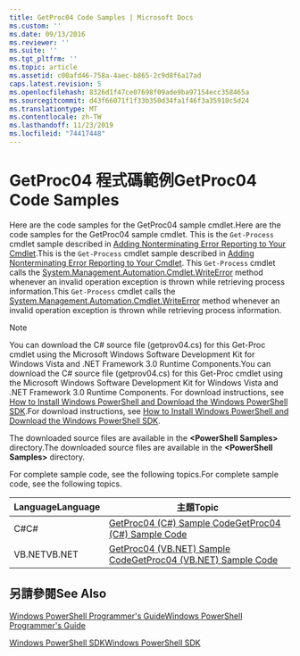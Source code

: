 ```yaml
---
title: GetProc04 Code Samples | Microsoft Docs
ms.custom: ''
ms.date: 09/13/2016
ms.reviewer: ''
ms.suite: ''
ms.tgt_pltfrm: ''
ms.topic: article
ms.assetid: c00afd46-758a-4aec-b865-2c9d8f6a17ad
caps.latest.revision: 5
ms.openlocfilehash: 8326d1f47ce07698f09ade9ba97154ecc358465a
ms.sourcegitcommit: d43f66071f1f33b350d34fa1f46f3a35910c5d24
ms.translationtype: MT
ms.contentlocale: zh-TW
ms.lasthandoff: 11/23/2019
ms.locfileid: "74417448"
---
```

# <a name="getproc04-code-samples"></a><span data-ttu-id="ac2e5-102">GetProc04 程式碼範例</span><span class="sxs-lookup"><span data-stu-id="ac2e5-102">GetProc04 Code Samples</span></span>

<span data-ttu-id="ac2e5-103">Here are the code samples for the GetProc04 sample cmdlet.</span><span class="sxs-lookup"><span data-stu-id="ac2e5-103">Here are the code samples for the GetProc04 sample cmdlet.</span></span> <span data-ttu-id="ac2e5-104">This is the `Get-Process` cmdlet sample described in [Adding Nonterminating Error Reporting to Your Cmdlet](../cmdlet/adding-non-terminating-error-reporting-to-your-cmdlet.md).</span><span class="sxs-lookup"><span data-stu-id="ac2e5-104">This is the `Get-Process` cmdlet sample described in [Adding Nonterminating Error Reporting to Your Cmdlet](../cmdlet/adding-non-terminating-error-reporting-to-your-cmdlet.md).</span></span> <span data-ttu-id="ac2e5-105">This `Get-Process` cmdlet calls the [System.Management.Automation.Cmdlet.WriteError](/dotnet/api/System.Management.Automation.Cmdlet.WriteError) method whenever an invalid operation exception is thrown while retrieving process information.</span><span class="sxs-lookup"><span data-stu-id="ac2e5-105">This `Get-Process` cmdlet calls the [System.Management.Automation.Cmdlet.WriteError](/dotnet/api/System.Management.Automation.Cmdlet.WriteError) method whenever an invalid operation exception is thrown while retrieving process information.</span></span>

> [!NOTE]
> <span data-ttu-id="ac2e5-106">You can download the C# source file (getprov04.cs) for this Get-Proc cmdlet using the Microsoft Windows Software Development Kit for Windows Vista and .NET Framework 3.0 Runtime Components.</span><span class="sxs-lookup"><span data-stu-id="ac2e5-106">You can download the C# source file (getprov04.cs) for this Get-Proc cmdlet using the Microsoft Windows Software Development Kit for Windows Vista and .NET Framework 3.0 Runtime Components.</span></span> <span data-ttu-id="ac2e5-107">For download instructions, see [How to Install Windows PowerShell and Download the Windows PowerShell SDK](/powershell/scripting/developer/installing-the-windows-powershell-sdk).</span><span class="sxs-lookup"><span data-stu-id="ac2e5-107">For download instructions, see [How to Install Windows PowerShell and Download the Windows PowerShell SDK](/powershell/scripting/developer/installing-the-windows-powershell-sdk).</span></span>
>
> <span data-ttu-id="ac2e5-108">The downloaded source files are available in the **\<PowerShell Samples>** directory.</span><span class="sxs-lookup"><span data-stu-id="ac2e5-108">The downloaded source files are available in the **\<PowerShell Samples>** directory.</span></span>

<span data-ttu-id="ac2e5-109">For complete sample code, see the following topics.</span><span class="sxs-lookup"><span data-stu-id="ac2e5-109">For complete sample code, see the following topics.</span></span>

|<span data-ttu-id="ac2e5-110">Language</span><span class="sxs-lookup"><span data-stu-id="ac2e5-110">Language</span></span>|<span data-ttu-id="ac2e5-111">主題</span><span class="sxs-lookup"><span data-stu-id="ac2e5-111">Topic</span></span>|
|--------------|-----------|
|<span data-ttu-id="ac2e5-112">C#</span><span class="sxs-lookup"><span data-stu-id="ac2e5-112">C#</span></span>|[<span data-ttu-id="ac2e5-113">GetProc04 (C#) Sample Code</span><span class="sxs-lookup"><span data-stu-id="ac2e5-113">GetProc04 (C#) Sample Code</span></span>](./getproc04-csharp-sample-code.md)|
|<span data-ttu-id="ac2e5-114">VB.NET</span><span class="sxs-lookup"><span data-stu-id="ac2e5-114">VB.NET</span></span>|[<span data-ttu-id="ac2e5-115">GetProc04 (VB.NET) Sample Code</span><span class="sxs-lookup"><span data-stu-id="ac2e5-115">GetProc04 (VB.NET) Sample Code</span></span>](./getproc04-vb-net-sample-code.md)|

## <a name="see-also"></a><span data-ttu-id="ac2e5-116">另請參閱</span><span class="sxs-lookup"><span data-stu-id="ac2e5-116">See Also</span></span>

[<span data-ttu-id="ac2e5-117">Windows PowerShell Programmer's Guide</span><span class="sxs-lookup"><span data-stu-id="ac2e5-117">Windows PowerShell Programmer's Guide</span></span>](./windows-powershell-programmer-s-guide.md)

[<span data-ttu-id="ac2e5-118">Windows PowerShell SDK</span><span class="sxs-lookup"><span data-stu-id="ac2e5-118">Windows PowerShell SDK</span></span>](../windows-powershell-reference.md)
